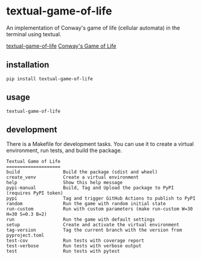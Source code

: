# textual-game-of-life

An implementation of Conway's game of life (cellular automata) in the terminal using textual.

[textual-game-of-life](https://github.com/thomascrha/textual-game-of-life/assets/5226462/66dd4153-d286-4680-ac73-8fd63e60c00e)
[Conway's Game of Life](https://en.wikipedia.org/wiki/Conway%27s_Game_of_Life)

## installation

```console
pip install textual-game-of-life
```

## usage

```console
textual-game-of-life
```

## development
There is a Makefile for development tasks. You can use it to create a virtual environment, run tests, and build the package.

```console
Textual Game of Life
====================
build                Build the package (sdist and wheel)
create_venv          Create a virtual environment
help                 Show this help message
pypi-manual          Build, Tag and Upload the package to PyPI (requires PyPI token)
pypi                 Tag and trigger GitHub Actions to publish to PyPI
random               Run the game with random initial state
run-custom           Run with custom parameters (make run-custom W=30 H=30 S=0.3 B=2)
run                  Run the game with default settings
setup                Create and activate the virtual environment
tag-version          Tag the current branch with the version from pyproject.toml
test-cov             Run tests with coverage report
test-verbose         Run tests with verbose output
test                 Run tests with pytest
```
